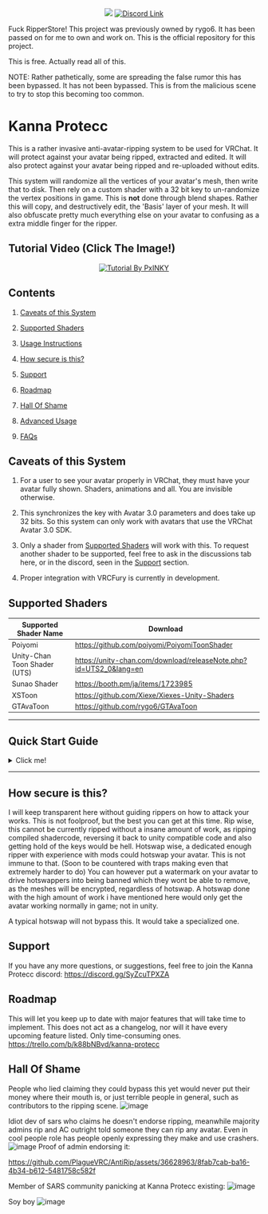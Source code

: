 <div align="center">
  <img src="Textures/Titlebar.png" />
  <a href="https://discord.gg/SyZcuTPXZA">
    <img src="Textures/Discord%20Button.png" alt="Discord Link"/>
  </a>
</div>

Fuck RipperStore!
This project was previously owned by rygo6. It has been passed on for me to own and work on.
This is the official repository for this project.

This is free. Actually read all of this.

NOTE: Rather pathetically, some are spreading the false rumor this has been bypassed. It has not been bypassed. This is from the malicious scene to try to stop this becoming too common.

# Kanna Protecc

This is a rather invasive anti-avatar-ripping system to be used for VRChat. It will protect against your avatar being ripped, extracted and edited. It will also protect against your avatar being ripped and re-uploaded without edits.

This system will randomize all the vertices of your avatar's mesh, then write that to disk. Then rely on a custom shader with a 32 bit key to un-randomize the vertex positions in game. This is <b>not</b> done through blend shapes. Rather this will copy, and destructively edit, the 'Basis' layer of your mesh. It will also obfuscate pretty much everything else on your avatar to confusing as a extra middle finger for the ripper.

## Tutorial Video (Click The Image!)
<div align="center">
  <a href="https://youtu.be/vEXrRBen3NI">
    <img src="https://github.com/BlizzyFox/AntiRip/assets/105831522/aa6ff9c1-ff3b-48b9-9a0c-3f4613a7b640" alt="Tutorial By PxINKY"/>
  </a>
</div>

## Contents

1. [Caveats of this System](#caveats-of-this-system)

1. [Supported Shaders](#supported-shaders)

1. [Usage Instructions](#quick-start-guide)

1. [How secure is this?](#how-secure-is-this)

1. [Support](#support)

1. [Roadmap](#roadmap)

1. [Hall Of Shame](#hall-of-shame)

1. [Advanced Usage](/Readme/ADVANCED.md)

1. [FAQs](/Readme/FAQ.md)

## Caveats of this System

1. For a user to see your avatar properly in VRChat, they must have your avatar fully shown. Shaders, animations and all. You are invisible otherwise.

2. This synchronizes the key with Avatar 3.0 parameters and does take up 32 bits. So this system can only work with avatars that use the VRChat Avatar 3.0 SDK.

3. Only a shader from [Supported Shaders](#supported-shaders) will work with this. To request another shader to be supported, feel free to ask in the discussions tab here, or in the discord, seen in the [Support](#support) section.

4. Proper integration with VRCFury is currently in development. 

## Supported Shaders

| Supported Shader Name  | Download |
| ------------- | ------------- |
| Poiyomi | https://github.com/poiyomi/PoiyomiToonShader |
| Unity-Chan Toon Shader (UTS) | https://unity-chan.com/download/releaseNote.php?id=UTS2_0&lang=en |
| Sunao Shader | https://booth.pm/ja/items/1723985 |
| XSToon | https://github.com/Xiexe/Xiexes-Unity-Shaders |
| GTAvaToon | https://github.com/rygo6/GTAvaToon |

---
## Quick Start Guide

<details>

<summary> Click me! </summary>

### Backup your project before running these operations in case it doesn't work properly and causes difficult to fix, or impossible to fix, changes in your project.

#### Really do it. Close Unity, and make a full clean copy of your entire Unity Project folder. A small percentage of avatars did have odd things in their mesh that just wouldn't work, or could cause errors, and the script could leave some assets in the project in a rather messed up state.

#### Install Kanna Protecc and a supported shader

1. Ensure you are using latest [VRChat Avatars SDK](https://vrchat.com/).
2. Download the supported shader of your choice from [Supported Shaders](#supported-shaders), and import it into your Unity project.
3. Click ([Download](https://github.com/PlagueVRC/AntiRip/archive/refs/heads/main.zip)). Once downloaded, extract it. Once you have the folder, put that into your assets folder of your unity project.

#### Prep Your FBX's.

Be sure all of this is set correctly on your FBX's. (Legacy blend shape normals and read/write on too!) 

![Model](Textures/DocSteps0.png)

#### Setup VRC Components.

1. Add the `KannaProteccRoot` component onto the root GameObject of your avatar, next to the `VRCAvatarDescriptor` component.

![Steps 1](Textures/DocSteps1.png)

2. Ensure your `VRCAvatarDescriptor` has an AnimatorController specified in the 'FX Playable Layer' slot. Ensure there is also an `Animator` component on this root GameObject, and that its 'Controller' slot points to the same AnimatorController in the 'FX Playable Layer' slot on the `VRCAvatarDescriptor`. 

![Steps 2](Textures/DocSteps2to3.png)

<b>The AnimatorController you specify should not be shared between multiple avatars, Kanna Protecc is going to write states into the controller which will need to be different for different avatars.</b>

3. In the 'Parameters' slot of your `VRCAvatarDescriptor` ensure you have an 'Expression Parameters' object.

![Step 3](Textures/DocSteps4.png)

#### Delete your old Un-Encrypted Avatar from VRC Backend!

<b>VRC API stores old uploads of your avatar! So if you start uploading an encrypted avatar with an ID that you previously uploaded non-encrypted, it may entirely negate any benefit this provides as rippers can just download an older version that was not encrypted.</b>

1. Go into the VRChat SDK Inspector in the Unity Editor, then under 'Content Manager' find the avatar you wish to protect and delete it entirely from the VRC backend.
2. Go to your current avatar's `Pipeline Manager` component and click the `Detach (Optional)` button so it will generate a new avatar id on upload.

#### Encrypting and Uploading

1. Ensure any meshes you wish to have encrypted are using a compatible shader, such as Poiyomi.
2. On the `KannaProteccRoot` component click the 'Protecc Avatar' button. This will produce a garbled version of your avatar with '_Encrypted_Obfuscated' appended to the name. 
![Step 4](Textures/DocStepsG.png)
<b>The mesh appearing scrambled is intended behavior.</b>
3. Go to the VRChat SDK Menu then 'Build and Publish' your avatar which has '_Encrypted_Obfuscated' appended to the name.

*I found some Poi 8/8.1 materials get into a weird state with Lock/Unlock and Kanna Protecc can't lock them. If you get errors that say something like 'Trying to Inject not-locked shader?!' go to the Poi 8/8.1 material it is complaining about and manually click the Lock/Unlock button to get it out of its weird state.*

#### Writing Keys

<b>Ensure VRChat is closed! Otherwise when you write keys VRChat may prevent writing!</b>

1. <b>This is important.</b> After upload completes, go to the GameObject of your encrypted avatar. Find the `Pipeline Manager` component and copy it's blueprint ID. Then paste the blueprint ID into the `Pipeline Manager` on the un-encrypted avatar and click 'Attach'.
2. Now on the KannaProteccRoot component click the 'Write Keys' button. This will actually read in and alter the saved 3.0 parameters from your VRChat folder to include the new key so you don't have to enter them in-game. 
3. <b>Ensure no errors came up!. It should popup a success dialogue if it did it correctly. If there were issues make sure the 'Vrc Saved Params Path' actually points to your LocalAvatarData folder.</b>

You only need to run 'Write Keys' once on first setup, or when you change keys. 

<i>If you "Reset Avatar" in game through the 3.0 menu, it will reset your keys and you will need to re-export them with the 'Write Keys' button!</i>

#### Un-Encrypting, Editing and Re-uploading Your Avatar

If you wish to see your avatar again as normal and not encrypted, or make changes to your avatar: 

1. Delete the copies with '_Encrypted' and '_Encrypted_Obfusticated' appended to the name.
2. Click on your original non-encrypted avatar, enable it, and click 'Un-Protecc Avatar'.

You should now be able to edit your avatar as normal.

<b>Do not upload the avatar without encrypting it!</b>

3. Click 'Protecc Avatar' again. Follow the steps in [Encrypting and uploading](#encrypting-and-uploading)
4. Writing keys should not be necessary unless you genereated new keys.

[Back to Contents](#contents)

</details>

---

## How secure is this?

I will keep transparent here without guiding rippers on how to attack your works. This is not foolproof, but the best you can get at this time. Rip wise, this cannot be currently ripped without a insane amount of work, as ripping compiled shadercode, reversing it back to unity compatible code and also getting hold of the keys would be hell. Hotswap wise, a dedicated enough ripper with experience with mods could hotswap your avatar. This is not immune to that. (Soon to be countered with traps making even that extremely harder to do) You can however put a watermark on your avatar to drive hotswappers into being banned which they wont be able to remove, as the meshes will be encrypted, regardless of hotswap. A hotswap done with the high amount of work i have mentioned here would only get the avatar working normally in game; not in unity.

A typical hotswap will not bypass this. It would take a specialized one.

## Support

If you have any more questions, or suggestions, feel free to join the Kanna Protecc discord:
https://discord.gg/SyZcuTPXZA

## Roadmap

This will let you keep up to date with major features that will take time to implement. This does not act as a changelog, nor will it have every upcoming feature listed. Only time-consuming ones.
https://trello.com/b/k88bNBvd/kanna-protecc

## Hall Of Shame

People who lied claiming they could bypass this yet would never put their money where their mouth is, or just terrible people in general, such as contributors to the ripping scene.
![image](https://github.com/PlagueVRC/AntiRip/assets/36628963/5048a3da-9fcd-4eca-ae7e-f077fcdd574e)

Idiot dev of sars who claims he doesn't endorse ripping, meanwhile majority admins rip and AC outright told someone they can rip any avatar. Even in cool people role has people openly expressing they make and use crashers.
![image](https://github.com/PlagueVRC/AntiRip/assets/36628963/82561d83-3e39-4163-991f-f9ed9162fceb)
Proof of admin endorsing it:

https://github.com/PlagueVRC/AntiRip/assets/36628963/8fab7cab-ba16-4b34-b612-5481758c582f

Member of SARS community panicking at Kanna Protecc existing:
![image](https://github.com/PlagueVRC/AntiRip/assets/36628963/4b24c38b-ae32-44f8-8aa9-937440537507)

Soy boy
![image](https://github.com/PlagueVRC/AntiRip/assets/36628963/5645b5aa-a83e-4f38-a21e-53840fd31f34)